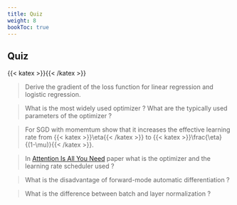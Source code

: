 ```yaml
---
title: Quiz
weight: 8
bookToc: true
---
```


## Quiz

{{< katex >}}{{< /katex >}}

> Derive the gradient of the loss function for linear regression and logistic regression.

> What is the most widely used optimizer ? What are the typically used parameters of the optimizer ?

> For SGD with momemtum show that it increases the effective learning rate from {{< katex >}}\eta{{< /katex >}} to {{< katex >}}\frac{\eta}{(1-\mu)}{{< /katex >}}.

> In [Attention Is All You Need](https://arxiv.org/abs/1706.03762) paper what is the optimizer and the learning rate scheduler used ?

> What is the disadvantage of forward-mode automatic differentiation ?

> What is the difference between batch and layer normalization ?
